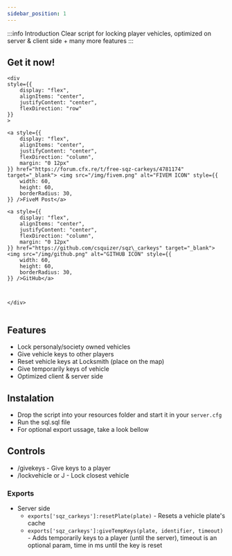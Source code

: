 ```yaml
---
sidebar_position: 1
---
```


:::info Introduction
Clear script for locking player vehicles, optimized on server & client side + many more features
:::

## Get it now!

```mdx-code-block
<div
style={{
    display: "flex",
    alignItems: "center",
    justifyContent: "center",
    flexDirection: "row"
}}
>

<a style={{
    display: "flex",
    alignItems: "center",
    justifyContent: "center",
    flexDirection: "column",
    margin: "0 12px"
}} href="https://forum.cfx.re/t/free-sqz-carkeys/4781174" target="_blank"> <img src="/img/fivem.png" alt="FIVEM ICON" style={{
    width: 60,
    height: 60,
    borderRadius: 30,
}} />FiveM Post</a>

<a style={{
    display: "flex",
    alignItems: "center",
    justifyContent: "center",
    flexDirection: "column",
    margin: "0 12px"
}} href="https://github.com/csquizer/sqz\_carkeys" target="_blank"> <img src="/img/github.png" alt="GITHUB ICON" style={{
    width: 60,
    height: 60,
    borderRadius: 30,
}} />GitHub</a>



</div>


```

## Features

* Lock personaly/society owned vehicles
* Give vehicle keys to other players
* Reset vehicle keys at Locksmith (place on the map)
* Give temporarily keys of vehicle
* Optimized client & server side

## Instalation

* Drop the script into your resources folder and start it in your `server.cfg`
* Run the sql.sql file
* For optional export ussage, take a look bellow

## Controls

* /givekeys - Give keys to a player
* /lockvehicle or J - Lock closest vehicle

### Exports

* Server side
  * `exports['sqz_carkeys']:resetPlate(plate)` - Resets a vehicle plate's cache
  * `exports['sqz_carkeys']:giveTempKeys(plate, identifier, timeout)` - Adds temporarily keys to a player (until the server), timeout is an optional param, time in ms until the key is reset
